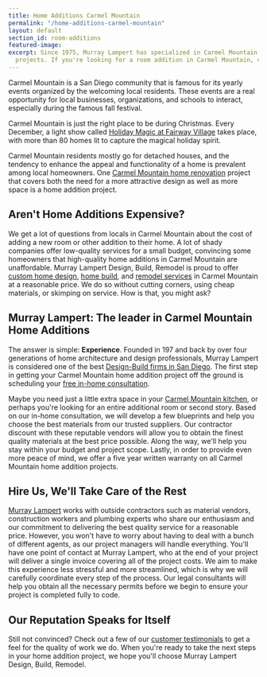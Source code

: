 ```yaml
---
title: Home Additions Carmel Mountain
permalink: "/home-additions-carmel-mountain"
layout: default
section_id: room-additions
featured-image: 
excerpt: Since 1975, Murray Lampert has specialized in Carmel Mountain home addition
  projects. If you're looking for a room addition in Carmel Mountain, contact us today.
---
```


Carmel Mountain is a San Diego community that is famous for its yearly events organized by the welcoming local residents. These events are a real opportunity for local businesses, organizations, and schools to interact, especially during the famous fall festival.

Carmel Mountain is just the right place to be during Christmas. Every December, a light show called [Holiday Magic at Fairway Village](http://www.fairwayvillagenews.com/) takes place, with more than 80 homes lit to capture the magical holiday spirit.

Carmel Mountain residents mostly go for detached houses, and the tendency to enhance the appeal and functionality of a home is prevalent among local homeowners. One [Carmel Mountain home renovation](/service-locations/carmel-mountain-design-build-and-remodel-services/) project that covers both the need for a more attractive design as well as more space is a home addition project.

## Aren't Home Additions Expensive?

We get a lot of questions from locals in Carmel Mountain about the cost of adding a new room or other addition to their home. A lot of shady companies offer low-quality services for a small budget, convincing some homeowners that high-quality home additions in Carmel Mountain are unaffordable. Murray Lampert Design, Build, Remodel is proud to offer [custom home design](/san-diego-home-design-services), [home build](/san-diego-design-build-contractors), and [remodel services](/san-diego-home-remodel-services/) in Carmel Mountain at a reasonable price. We do so without cutting corners, using cheap materials, or skimping on service. How is that, you might ask?

## Murray Lampert: The leader in Carmel Mountain Home Additions

The answer is simple: **Experience**. Founded in 197 and back by over four generations of home architecture and design professionals, Murray Lampert is considered one of the best [Design-Build firms in San Diego](/). The first step in getting your Carmel Mountain home addition project off the ground is scheduling your [free in-home consultation](/contractors).

Maybe you need just a little extra space in your [Carmel Mountain kitchen](/kitchen-remodel-carmel-mountain), or perhaps you're looking for an entire additional room or second story. Based on our in-home consultation, we will develop a few blueprints and help you choose the best materials from our trusted suppliers. Our contractor discount with these reputable vendors will allow you to obtain the finest quality materials at the best price possible. Along the way, we'll help you stay within your budget and project scope. Lastly, in order to provide even more peace of mind, we offer a five year written warranty on all Carmel Mountain home addition projects.

## Hire Us, We'll Take Care of the Rest

[Murray Lampert](/) works with outside contractors such as material vendors, construction workers and plumbing experts who share our enthusiasm and our commitment to delivering the best quality service for a reasonable price. However, you won't have to worry about having to deal with a bunch of different agents, as our project managers will handle everything. You'll have one point of contact at Murray Lampert, who at the end of your project will deliver a single invoice covering all of the project costs. We aim to make this experience less stressful and more streamlined, which is why we will carefully coordinate every step of the process. Our legal consultants will help you obtain all the necessary permits before we begin to ensure your project is completed fully to code.

## Our Reputation Speaks for Itself

Still not convinced? Check out a few of our [customer testimonials](/testimonials) to get a feel for the quality of work we do. When you're ready to take the next steps in your home addition project, we hope you'll choose Murray Lampert Design, Build, Remodel.
